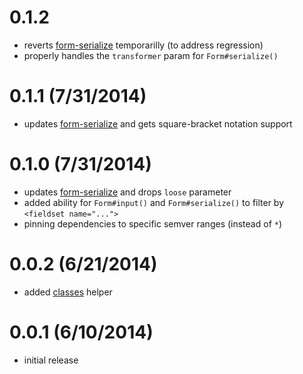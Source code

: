 # 0.1.2
 * reverts [form-serialize](https://github.com/dominicbarnes/form-serialize) temporarilly (to address regression)
 * properly handles the `transformer` param for `Form#serialize()`

# 0.1.1 (7/31/2014)
 * updates [form-serialize](https://github.com/dominicbarnes/form-serialize) and gets square-bracket notation support

# 0.1.0 (7/31/2014)
 * updates [form-serialize](https://github.com/dominicbarnes/form-serialize) and drops `loose` parameter
 * added ability for `Form#input()` and `Form#serialize()` to filter by `<fieldset name="...">`
 * pinning dependencies to specific semver ranges (instead of `*`)

# 0.0.2 (6/21/2014)
 * added [classes](https://github.com/component/classes) helper

# 0.0.1 (6/10/2014)
 * initial release
